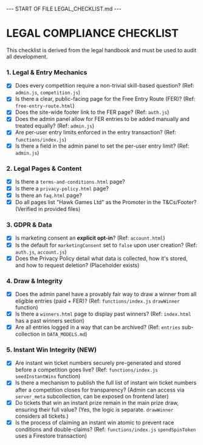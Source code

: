 --- START OF FILE LEGAL_CHECKLIST.md ---
# LEGAL COMPLIANCE CHECKLIST

This checklist is derived from the legal handbook and must be used to audit all development.

### 1. Legal & Entry Mechanics
- [x] Does every competition require a non-trivial skill-based question? (Ref: `admin.js`, `competition.js`)
- [x] Is there a clear, public-facing page for the Free Entry Route (FER)? (Ref: `free-entry-route.html`)
- [x] Does the site-wide footer link to the FER page? (Ref: `auth.js`)
- [x] Does the admin panel allow for FER entries to be added manually and treated equally? (Ref: `admin.js`)
- [x] Are per-user entry limits enforced in the entry transaction? (Ref: `functions/index.js`)
- [x] Is there a field in the admin panel to set the per-user entry limit? (Ref: `admin.js`)

### 2. Legal Pages & Content
- [x] Is there a `terms-and-conditions.html` page?
- [x] Is there a `privacy-policy.html` page?
- [x] Is there an `faq.html` page?
- [x] Do all pages list "Hawk Games Ltd" as the Promoter in the T&Cs/Footer? (Verified in provided files)

### 3. GDPR & Data
- [x] Is marketing consent an **explicit opt-in**? (Ref: `account.html`)
- [x] Is the default for `marketingConsent` set to `false` upon user creation? (Ref: `auth.js`, `account.js`)
- [x] Does the Privacy Policy detail what data is collected, how it's stored, and how to request deletion? (Placeholder exists)

### 4. Draw & Integrity
- [x] Does the admin panel have a provably fair way to draw a winner from all eligible entries (paid + FER)? (Ref: `functions/index.js` `drawWinner` function)
- [x] Is there a `winners.html` page to display past winners? (Ref: `index.html` has a past winners section)
- [x] Are all entries logged in a way that can be archived? (Ref: `entries` sub-collection in `DATA_MODELS.md`)

 ### 5. Instant Win Integrity (NEW)
- [x] Are instant win ticket numbers securely pre-generated and stored before a competition goes live? (Ref: `functions/index.js` `seedInstantWins` function)
- [x] Is there a mechanism to publish the full list of instant win ticket numbers after a competition closes for transparency? (Admin can access via `server_meta` subcollection, can be exposed on frontend later)
- [x] Do tickets that win an instant prize remain in the main prize draw, ensuring their full value? (Yes, the logic is separate. `drawWinner` considers all tickets.)
- [x] Is the process of claiming an instant win atomic to prevent race conditions and double-claims? (Ref: `functions/index.js` `spendSpinToken` uses a Firestore transaction)
